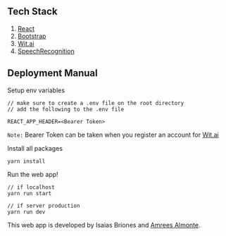 ## Tech Stack
1. [React](https://reactjs.org/)
2. [Bootstrap](https://getbootstrap.com/)
3. [Wit.ai](https://wit.ai/)
4. [SpeechRecognition](https://developer.mozilla.org/en-US/docs/Web/API/SpeechRecognition)

## Deployment Manual

Setup env variables
```
// make sure to create a .env file on the root directory
// add the following to the .env file

REACT_APP_HEADER=<Bearer Token>
```
`Note:` Bearer Token can be taken when you register an account for [Wit.ai](https://wit.ai/)

Install all packages
```
yarn install
```

Run the web app!
```
// if localhost
yarn run start

// if server production
yarn run dev
```

This web app is developed by Isaias Briones and [Amrees Almonte](https://github.com/amreesalmonte).